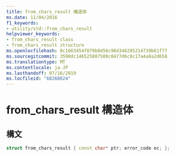 ```yaml
---
title: from_chars_result 構造体
ms.date: 11/04/2016
f1_keywords:
- utility/std::from_chars_result
helpviewer_keywords:
- from_chars_result class
- from_chars_result structure
ms.openlocfilehash: 8c1663454f879b0d56c90d346295214739b61f77
ms.sourcegitcommit: 3590dc146525807500c0477d6c9c17a4a8a2d658
ms.translationtype: MT
ms.contentlocale: ja-JP
ms.lasthandoff: 07/16/2019
ms.locfileid: "68268624"
---
```

# <a name="fromcharsresult-structure"></a>from_chars_result 構造体

## <a name="syntax"></a>構文

```cpp
struct from_chars_result { const char* ptr; error_code ec; };
```
